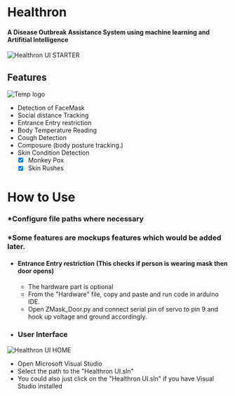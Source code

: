 # Healthron
#### A Disease Outbreak Assistance System using machine learning and Artifitial Intelligence

![Healthron UI STARTER](https://user-images.githubusercontent.com/54176002/177432919-249bbeea-d832-426f-be2f-68392e6a6e06.PNG)



<!--![animation_500_l57gve2o](https://user-images.githubusercontent.com/54176002/177230428-def7fbe5-20cd-49e0-8269-35308b4e087e.gif)-->
<!--![animation_500_l57gve2o](https://user-images.githubusercontent.com/54176002/177230245-ef4640fb-25b5-4abe-b3f1-66d049a11cbc.gif)-->

## Features
<picture>
  <source media="(prefers-color-scheme: dark)" srcset="https://user-images.githubusercontent.com/54176002/177230245-ef4640fb-25b5-4abe-b3f1-66d049a11cbc.gif">
  <source media="(prefers-color-scheme: light)" srcset="https://user-images.githubusercontent.com/25423296/163456779-a8556205-d0a5-45e2-ac17-42d089e3c3f8.png">
  <img alt="Temp logo" src="https://user-images.githubusercontent.com/25423296/163456779-a8556205-d0a5-45e2-ac17-42d089e3c3f8.png">
</picture>

- Detection of FaceMask
- Social distance Tracking
- Entrance Entry restriction
- Body Temperature Reading
- Cough Detection
- Composure (body posture tracking.)
- Skin Condition Detection
  - [x] Monkey Pox
  - [x] Skin Rushes
  
# How to Use
### *Configure file paths where necessary
### *Some features are mockups features which would be added later.
- #### Entrance Entry restriction (This checks if person is wearing mask then door opens)
  - The hardware part is optional
  - From the "Hardware" file, copy and paste and run code in arduino IDE.
  - Open ZMask_Door.py and connect serial pin of servo to pin 9 and hook up voltage and ground accordingly.

- ### User Interface
![Healthron UI HOME](https://user-images.githubusercontent.com/54176002/177433010-3bb2a8ba-45b8-40ca-aa27-abec03e89835.PNG)
  - Open Microsoft Visual Studio
  - Select the path to the "Healthron UI.sln"
  - You could also just click on the "Healthron UI.sln" if you have Visual Studio installed
